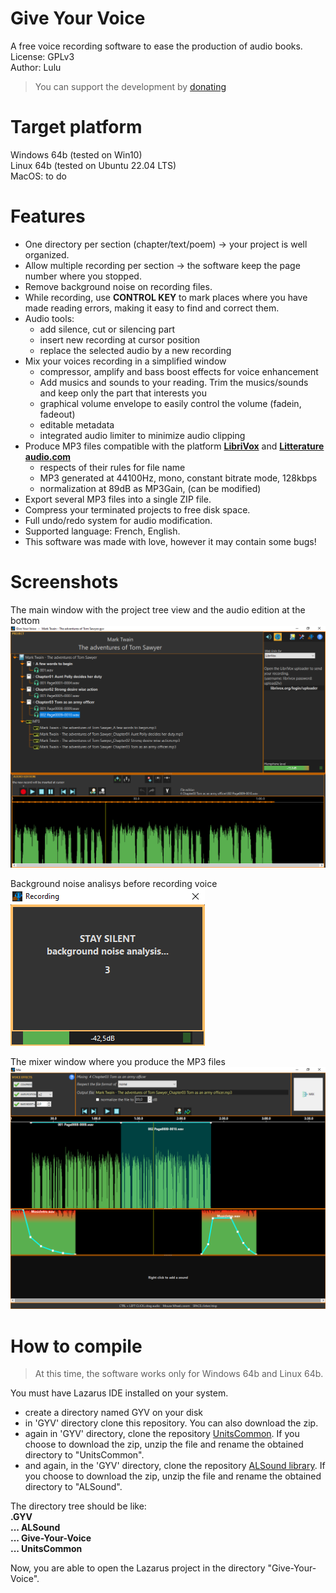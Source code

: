 # Give Your Voice  
A free voice recording software to ease the production of audio books.  
License: GPLv3  
Author: Lulu  

> You can support the development by [donating](https://www.paypal.com/donate/?hosted_button_id=GZAR296S5LYBG)

# Target platform
Windows 64b (tested on Win10)  
Linux 64b (tested on Ubuntu 22.04 LTS)  
MacOS: to do  

# Features
- One directory per section (chapter/text/poem) -> your project is well organized.
- Allow multiple recording per section -> the software keep the page number where you stopped.
- Remove background noise on recording files.
- While recording, use **CONTROL KEY** to mark places where you have made reading errors, making it easy to find and correct them.
- Audio tools:
    - add silence, cut or silencing part
    - insert new recording at cursor position
    - replace the selected audio by a new recording
- Mix your voices recording in a simplified window
    - compressor, amplify and bass boost effects for voice enhancement
    - Add musics and sounds to your reading. Trim the musics/sounds and keep only the part that interests you
    - graphical volume envelope to easily control the volume (fadein, fadeout)
    - editable metadata
    - integrated audio limiter to minimize audio clipping
- Produce MP3 files compatible with the platform [**LibriVox**](https://wiki.librivox.org/index.php?title=Main_Page) and [**Litterature audio.com**](https://www.litteratureaudio.com/)
    - respects of their rules for file name
    - MP3 generated at 44100Hz, mono, constant bitrate mode, 128kbps
    - normalization at 89dB as MP3Gain, (can be modified)
- Export several MP3 files into a single ZIP file.
- Compress your terminated projects to free disk space.
- Full undo/redo system for audio modification.
- Supported language: French, English.
- This software was made with love, however it may contain some bugs!

# Screenshots
The main window with the project tree view and the audio edition at the bottom
![The main window with the project tree view and the audio edition at the bottom](https://github.com/Lulu04/Give-Your-Voice/blob/main/screenshot/01main.png)
  
Background noise analisys before recording voice  
![Background noise analisys before recording voice](https://github.com/Lulu04/Give-Your-Voice/blob/main/screenshot/02recording.png)
  
The mixer window where you produce the MP3 files
![The mixer window where you produce the MP3 files](https://github.com/Lulu04/Give-Your-Voice/blob/main/screenshot/03mixer.png)  
  
# How to compile
> At this time, the software works only for Windows 64b and Linux 64b.

You must have Lazarus IDE installed on your system.
- create a directory named GYV on your disk
- in 'GYV' directory clone this repository. You can also download the zip.
- again in 'GYV' directory, clone the repository [UnitsCommon](https://github.com/Lulu04/UnitsCommon). If you choose to download the zip, unzip the file and rename the obtained directory to "UnitsCommon".
- and again, in the 'GYV' directory, clone the repository [ALSound library](https://github.com/Lulu04/ALSound). If you choose to download the zip, unzip the file and rename the obtained directory to "ALSound".

The directory tree should be like:  
**\.GYV**  
**\.\.\. ALSound**  
**\.\.\. Give-Your-Voice**  
**\.\.\. UnitsCommon**  

Now, you are able to open the Lazarus project in the directory "Give-Your-Voice".  
